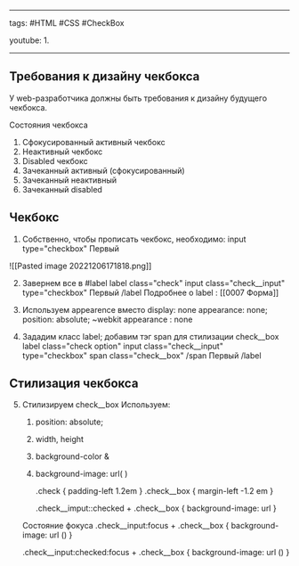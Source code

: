 ____

tags: #HTML #CSS #CheckBox 

youtube: 
1. 

_____
## Требования к дизайну чекбокса

У web-разработчика должны быть требования к дизайну будущего чекбокса.

Состояния чекбокса
1. Сфокусированный активный чекбокс
2. Неактивный чекбокс
3. Disabled чекбокс
4. Зачеканный активный (сфокусированный)
5. Зачеканный неактивный
6. Зачеканный disabled

## Чекбокс

1. Собственно, чтобы прописать чекбокс, необходимо:
	input type="checkbox"
	Первый

![[Pasted image 20221206171818.png]]

2. Завернем все в #label
	label class="check"
	input class="check__input" type="checkbox"
	Первый
	/label
Подробнее о label : [[0007 Форма]]

3. Используем appearence вместо display: none
	appearance: none;
	position: absolute;
	~webkit appearance : none

4. Зададим класс label; добавим тэг span для стилизации check__box
	label class="check option"
	input class="check__input" type="checkbox"
	span class="check__box" /span
	Первый
	/label

## Стилизация чекбокса

5. Стилизируем check__box
	Используем:
	1. position: absolute;
	2. width, height
	3. background-color &
	4. background-image: url( )
	
		.check {
		 padding-left 1.2em
		 }
		.check__box {
		 margin-left -1.2 em
		 }
		 
		.check__imput::checked + .check__box {
		 background-image: url
		 }
		 
	Состояние фокуса
	  .check__input:focus + .check__box {
		  background-image: url ()
		  }

	  .check__input:checked:focus + .check__box {
	         background-image: url ()
	         }